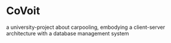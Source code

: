 # CoVoit
a university-project about carpooling, embodying a client-server architecture with a database management system
